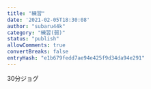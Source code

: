 ```yaml
---
title: "練習"
date: '2021-02-05T18:30:08'
author: "subaru44k"
category: "練習(弱)"
status: "publish"
allowComments: true
convertBreaks: false
entryHash: "e1b679fedd7ae94e425f9d34da94e291"
---
```

30分ジョグ
